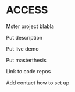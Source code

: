 # ACCESS
Mster project blabla

Put description

Put live demo

Put masterthesis

Link to code repos

Add contact how to set up
